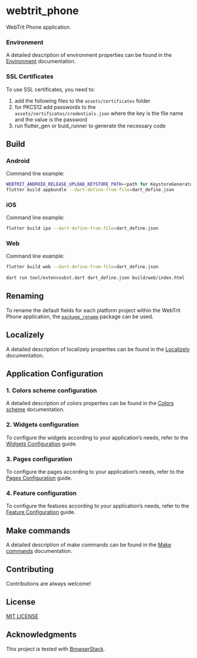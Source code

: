 # webtrit_phone

WebTrit Phone application.

### Environment
A detailed description of environment properties can be found in the [Environment](doc/environment.md) documentation.

### SSL Certificates
To use SSL certificates, you need to: 
1. add the following files to the `assets/certificates` folder
2. for PKCS12 add passwords to the `assets/certificates/credentials.json` where the key is the file name and the value is the password
2. run flutter_gen or buid_runner to generate the necessary code

## Build

### Android

Command line example:
```bash
WEBTRIT_ANDROID_RELEASE_UPLOAD_KEYSTORE_PATH=<path for KeystoreGenerator created folder structure> && \
flutter build appbundle --dart-define-from-file=dart_define.json
```

### iOS

Command line example: 
```bash
flutter build ipa --dart-define-from-file=dart_define.json
```

### Web

Command line example:
```bash
flutter build web --dart-define-from-file=dart_define.json
  
dart run tool/extenvsubst.dart dart_define.json build/web/index.html
```

## Renaming

To rename the default fields for each platform project within the WebTrit Phone application, the [`package_rename`](https://pub.dev/packages/package_rename) package can be used.

## Localizely
A detailed description of localizely properties can be found in the [Localizely](doc/localization.md) documentation.

## Application Configuration

### 1. Colors scheme configuration
A detailed description of colors properties can be found in the [Colors scheme](doc/color_scheme.md) documentation.

### 2. Widgets configuration
To configure the widgets according to your application’s needs, refer to the [Widgets Configuration](doc/widgets_configuration.md) guide.

### 3. Pages configuration
To configure the pages according to your application’s needs, refer to the [Pages Configuration](doc/pages_configuration.md) guide.

### 4. Feature configuration
To configure the features according to your application’s needs, refer to the [Feature Configuration](doc/feature_configuration.md) guide.

## Make commands
A detailed description of make commands can be found in the [Make commands](doc/make_file.md) documentation.

## Contributing

Contributions are always welcome!

## License

[MIT LICENSE](LICENSE)

## Acknowledgments

This project is tested with [BrowserStack](https://www.browserstack.com/).
